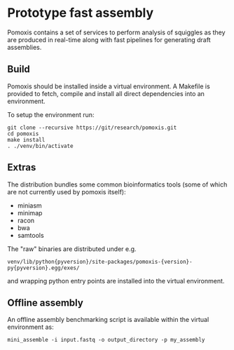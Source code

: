 Prototype fast assembly
=======================

Pomoxis contains a set of services to perform analysis of squiggles as they are
produced in real-time along with fast pipelines for generating draft assemblies.


Build
-----

Pomoxis should be installed inside a virtual environment. A Makefile is
provided to fetch, compile and install all direct dependencies into an
environment.

To setup the environment run:

    git clone --recursive https://git/research/pomoxis.git
    cd pomoxis
    make install
    . ./venv/bin/activate


Extras
------

The distribution bundles some common bioinformatics tools (some of which are not
currently used by pomoxis itself):

* miniasm
* minimap
* racon
* bwa
* samtools

The "raw" binaries are distributed under e.g.

    venv/lib/python{pyversion}/site-packages/pomoxis-{version}-py{pyversion}.egg/exes/
    
and wrapping python entry points are installed into the virtual environment.


Offline assembly
----------------

An offline assembly benchmarking script is available within the virtual
environment as:

    mini_assemble -i input.fastq -o output_directory -p my_assembly
